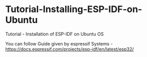 # Tutorial-Installing-ESP-IDF-on-Ubuntu
Tutorial - Installation of ESP-IDF on Ubuntu OS

You can follow Guide given by espressif Systems -
https://docs.espressif.com/projects/esp-idf/en/latest/esp32/
